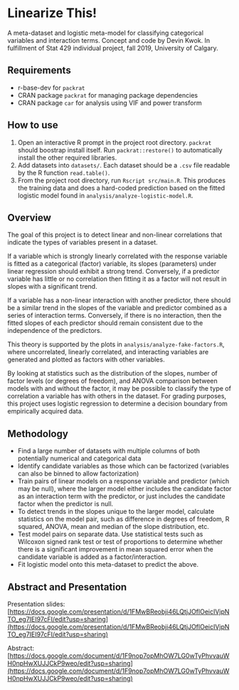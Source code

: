 Linearize This!
==============

A meta-dataset and logistic meta-model for classifying categorical variables
and interaction terms.
Concept and code by Devin Kwok.
In fulfillment of Stat 429 individual project, fall 2019, University of Calgary.

Requirements
------------
* r-base-dev for `packrat`
* CRAN package `packrat` for managing package dependencies
* CRAN package `car` for analysis using VIF and power transform

How to use
----------
1. Open an interactive R prompt in the project root directory. `packrat` should
boostrap install itself. Run `packrat::restore()` to automatically install
the other required libraries.
2. Add datasets into `datasets/`. Each dataset should be a `.csv` file readable
by the R function `read.table()`.
3. From the project root directory, run `Rscript src/main.R`. This produces the
training data and does a hard-coded prediction based on the fitted logistic model
found in `analysis/analyze-logistic-model.R`.

Overview
--------
The goal of this project is to detect linear and non-linear correlations that
indicate the types of variables present in a dataset.

If a variable which is strongly linearly correlated with the response variable
is fitted as a categorical (factor) variable, its slopes (parameters) under linear
regression should exhibit a strong trend. Conversely, if a predictor variable 
has little or no correlation then fitting it as a factor will not result in
slopes with a significant trend.

If a variable has a non-linear interaction with another predictor, there should
be a similar trend in the slopes of the variable and predictor combined as
a series of interaction terms. Conversely, if there is no interaction,
then the fitted slopes of each predictor should remain consistent due to the 
independence of the predictors.

This theory is supported by the plots in `analysis/analyze-fake-factors.R`,
where uncorrelated, linearly correlated, and interacting variables are generated
and plotted as factors with other variables.

By looking at statistics such as the distribution of the slopes, number of 
factor levels (or degrees of freedom), and ANOVA comparison between models
with and without the factor, it may be possible to classify the type of
correlation a variable has with others in the dataset. For grading purposes,
this project uses logistic regression to determine a decision boundary from
empirically acquired data.

Methodology
-----------
* Find a large number of datasets with multiple columns of both potentially
numerical and categorical data
* Identify candidate variables as those which can be factorized
(variables can also be binned to allow factorization)
* Train pairs of linear models on a response variable and predictor (which may be null),
where the larger model either includes the candidate factor as an interaction term with
the predictor, or just includes the candidate factor when the predictor is null.
* To detect trends in the slopes unique to the larger model, calculate statistics
on the model pair, such as difference in degrees of freedom, R squared, ANOVA,
mean and median of the slope distribution, etc.
* Test model pairs on separate data. Use statistical tests such as Wilcoxon signed rank
test or test of proportions to determine whether there is a significant improvement in
mean squared error when the candidate variable is added as a factor/interaction.
* Fit logistic model onto this meta-dataset to predict the above.


Abstract and Presentation
-------------------------

Presentation slides: [https://docs.google.com/presentation/d/1FMwBReobji46LQtjJOflOeicIVjpNTO_eg7IEI97cFI/edit?usp=sharing](https://docs.google.com/presentation/d/1FMwBReobji46LQtjJOflOeicIVjpNTO_eg7IEI97cFI/edit?usp=sharing)

Abstract: [https://docs.google.com/document/d/1F9nop7opMhOW7LG0wTyPhvvauWH0npHwXUJJCkP9weo/edit?usp=sharing](https://docs.google.com/document/d/1F9nop7opMhOW7LG0wTyPhvvauWH0npHwXUJJCkP9weo/edit?usp=sharing)
